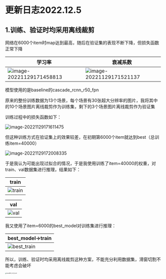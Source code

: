 # 更新日志2022.12.5

## 1.训练、验证时均采用离线裁剪

网络在6000个item时map达到最高，随后在验证集的表现不断下降，但损失函数正常下降

| 学习率                                                       | 衰减系数                                                     |
| ------------------------------------------------------------ | ------------------------------------------------------------ |
| ![image-20221129171458813](https://yzfzzz.oss-cn-shenzhen.aliyuncs.com/image/image-20221129171458813.png) | ![image-20221129171521137](https://yzfzzz.oss-cn-shenzhen.aliyuncs.com/image/image-20221129171521137.png) |

模型使用的是baseline的cascade_rcnn_r50_fpn

原来的整份训练数据为13个场景，每个场景有30张超大分辨率的图片，我将其中的10个场景图片离线裁剪作为训练集，剩下的3个场景图片离线裁剪作为验证集

训练过程中的损失函数如下：

![image-20221129171611475](https://yzfzzz.oss-cn-shenzhen.aliyuncs.com/image/image-20221129171611475.png)

但这种训练方式在验证集上的效果较差，在初期第6000个item就达到best（总训练item=40000）

![image-20221129172008335](https://yzfzzz.oss-cn-shenzhen.aliyuncs.com/image/image-20221129172008335.png)

于是我认为可能出现过拟合的情况，于是我使用训练了item=40000的权重，对train、val数据集进行推理，结果如下：

| train                                                        |
| ------------------------------------------------------------ |
| ![train](https://yzfzzz.oss-cn-shenzhen.aliyuncs.com/image/train.jpg) |

| val                                                          |
| ------------------------------------------------------------ |
| ![val](https://yzfzzz.oss-cn-shenzhen.aliyuncs.com/image/val.jpg) |

我又使用了item=6000的best_model对训练集进行推理：

| best_model->train                                            |
| ------------------------------------------------------------ |
| ![best_train](https://yzfzzz.oss-cn-shenzhen.aliyuncs.com/image/best_train.jpg) |

所以，训练、验证时均采用离线裁剪这种方案，不能充分利用数据集，滑窗切割不能考虑会破坏

<img src="https://yzfzzz.oss-cn-shenzhen.aliyuncs.com/image/InkedIMG_02_16_4x6.jpg" alt="InkedIMG_02_16_4x6" style="zoom: 25%;" />

